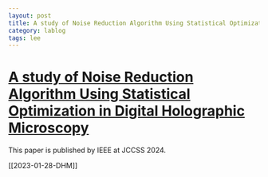 ```yaml
---
layout: post
title: A study of Noise Reduction Algorithm Using Statistical Optimization in Digital Holographic Microscopy
category: lablog
tags: lee
---
```

# [A study of Noise Reduction Algorithm Using Statistical Optimization in Digital Holographic Microscopy](https://ieeexplore.ieee.org/abstract/document/10613728/)

This paper is published by IEEE at JCCSS 2024.

[[2023-01-28-DHM]]
